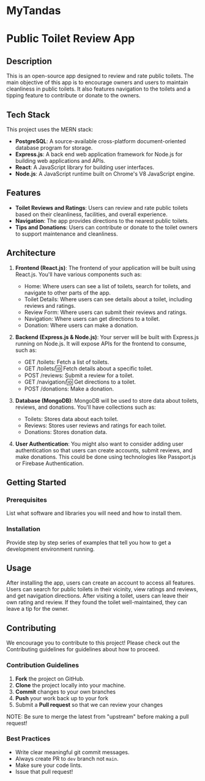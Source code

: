 # MyTandas

# Public Toilet Review App

## Description

This is an open-source app designed to review and rate public toilets. The main objective of this app is to encourage owners and users to maintain cleanliness in public toilets. It also features navigation to the toilets and a tipping feature to contribute or donate to the owners.

## Tech Stack

This project uses the MERN stack:
- **PostgreSQL**: A source-available cross-platform document-oriented database program for storage.
- **Express.js**: A back end web application framework for Node.js for building web applications and APIs.
- **React**: A JavaScript library for building user interfaces.
- **Node.js**: A JavaScript runtime built on Chrome's V8 JavaScript engine.

## Features

- **Toilet Reviews and Ratings**: Users can review and rate public toilets based on their cleanliness, facilities, and overall experience.
- **Navigation**: The app provides directions to the nearest public toilets.
- **Tips and Donations**: Users can contribute or donate to the toilet owners to support maintenance and cleanliness.

## Architecture

1. **Frontend (React.js)**: The frontend of your application will be built using React.js. You'll have various components such as:
   - Home: Where users can see a list of toilets, search for toilets, and navigate to other parts of the app.
   - Toilet Details: Where users can see details about a toilet, including reviews and ratings.
   - Review Form: Where users can submit their reviews and ratings.
   - Navigation: Where users can get directions to a toilet.
   - Donation: Where users can make a donation.

2. **Backend (Express.js & Node.js)**: Your server will be built with Express.js running on Node.js. It will expose APIs for the frontend to consume, such as:
   - GET /toilets: Fetch a list of toilets.
   - GET /toilets/:id: Fetch details about a specific toilet.
   - POST /reviews: Submit a review for a toilet.
   - GET /navigation/:id: Get directions to a toilet.
   - POST /donations: Make a donation.

3. **Database (MongoDB)**: MongoDB will be used to store data about toilets, reviews, and donations. You'll have collections such as:
   - Toilets: Stores data about each toilet.
   - Reviews: Stores user reviews and ratings for each toilet.
   - Donations: Stores donation data.

4. **User Authentication**: You might also want to consider adding user authentication so that users can create accounts, submit reviews, and make donations. This could be done using technologies like Passport.js or Firebase Authentication.

## Getting Started

### Prerequisites

List what software and libraries you will need and how to install them.

### Installation

Provide step by step series of examples that tell you how to get a development environment running.

## Usage 

After installing the app, users can create an account to access all features. Users can search for public toilets in their vicinity, view ratings and reviews, and get navigation directions. After visiting a toilet, users can leave their own rating and review. If they found the toilet well-maintained, they can leave a tip for the owner.

## Contributing

We encourage you to contribute to this project! Please check out the Contributing guidelines for guidelines about how to proceed.

### Contribution Guidelines

1. **Fork** the project on GitHub.
2. **Clone** the project locally into your machine.
3. **Commit** changes to your own branches
4. **Push** your work back up to your fork
5. Submit a **Pull request** so that we can review your changes

NOTE: Be sure to merge the latest from "upstream" before making a pull request!

### Best Practices 

- Write clear meaningful git commit messages.
- Always create PR to `dev` branch not `main`.
- Make sure your code lints.
- Issue that pull request!
